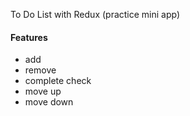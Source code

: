 To Do List with Redux (practice mini app)

#### Features
- add 
- remove
- complete check
- move up 
- move down
